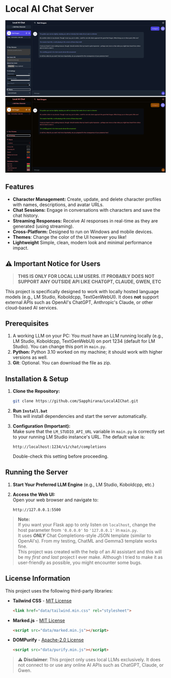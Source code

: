 
# Local AI Chat Server

![example1](/data/examples/ui1.png)
![example1](/data/examples/caecea.png)

## Features

- **Character Management:** Create, update, and delete character profiles with names, descriptions, and avatar URLs.
- **Chat Sessions:** Engage in conversations with characters and save the chat history.
- **Streaming Responses:** Receive AI responses in real-time as they are generated (using streaming).
- **Cross-Platform:** Designed to run on Windows and mobile devices.
- **Themes**: Change the color of the UI however you like!
- **Lightweight** Simple, clean, modern look and minimal performance impact.

## ⚠️ Important Notice for Users

> **THIS IS ONLY FOR LOCAL LLM USERS. IT PROBABLY DOES NOT SUPPORT ANY OUTSIDE API LIKE CHATGPT, CLAUDE, GWEN, ETC**

This project is specifically designed to work with locally hosted language models (e.g., LM Studio, Koboldcpp, TextGenWebUI). It does **not** support external APIs such as OpenAI's ChatGPT, Anthropic's Claude, or other cloud-based AI services.

## Prerequisites

1. A working LLM on your PC: You must have an LLM running locally (e.g., LM Studio, Koboldcpp, TextGenWebUI) on port 1234 (default for LM Studio). You can change this port in `main.py`.
2. **Python:** Python 3.10 worked on my machine; it should work with higher versions as well.
3. **Git**: Optional. You can download the file as zip.

## Installation & Setup

1. **Clone the Repository:**
   ```bash
   git clone https://github.com/Sapphirana/LocalAIChat.git
   ```

2. **Run `Install.bat`**  
   This will install dependencies and start the server automatically.

3. **Configuration (Important):**  
   Make sure that the `LM_STUDIO_API_URL` variable in `main.py` is correctly set to your running LM Studio instance's URL. The default value is:
   ```
   http://localhost:1234/v1/chat/completions
   ```
   Double-check this setting before proceeding.

## Running the Server

1. **Start Your Preferred LLM Engine** (e.g., LM Studio, Koboldcpp, etc.)

2. **Access the Web UI:**  
   Open your web browser and navigate to:  
   ```
   http://127.0.0.1:5500
   ```

> **Note:**  
> If you want your Flask app to only listen on `localhost`, change the host parameter from `'0.0.0.0'` to `'127.0.0.1'` in `main.py`.  
> It uses ***ONLY*** Chat Completions-style JSON template (similar to OpenAI's). From my testing, ChatML and Gemma3 template works fine.  
> This project was created with the help of an AI assistant and this will be my *first and last* project I ever make. Although I tried to make it as user-friendly as possible, you might encounter some bugs.

## License Information

This project uses the following third-party libraries:

- **Tailwind CSS** - [MIT License](https://github.com/tailwindlabs/tailwindcss/blob/master/LICENSE)
  ```html
  <link href="data/tailwind.min.css" rel="stylesheet">
  ```

- **Marked.js** - [MIT License](https://github.com/markedjs/marked/blob/master/LICENSE.md)
  ```html
  <script src="data/marked.min.js"></script>
  ```

- **DOMPurify** - [Apache-2.0 License](https://github.com/cure53/DOMPurify/blob/HEAD/LICENSE.txt)
  ```html
  <script src="data/purify.min.js"></script>
  ```

> ⚠️ **Disclaimer**: This project only uses local LLMs exclusively. It does not connect to or use any online AI APIs such as ChatGPT, Claude, or Gwen.
